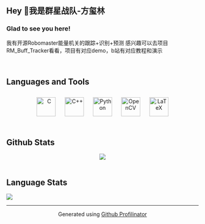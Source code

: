 ## Hey 👋我是群星战队-方玺林  




### Glad to see you here!  

我有开源Robomaster能量机关的跟踪+识别+预测
感兴趣可以去项目RM_Buff_Tracker看看，项目有对应demo，b站有对应教程和演示  


<br/>  


## Languages and Tools  

<div align="center">  
<a href="https://www.cprogramming.com/" target="_blank"><img style="margin: 10px" src="https://profilinator.rishav.dev/skills-assets/c-original.svg" alt="C" height="50" /></a>  
<a href="https://www.cplusplus.com/" target="_blank"><img style="margin: 10px" src="https://profilinator.rishav.dev/skills-assets/cplusplus-original.svg" alt="C++" height="50" /></a>  
<a href="https://www.python.org/" target="_blank"><img style="margin: 10px" src="https://profilinator.rishav.dev/skills-assets/python-original.svg" alt="Python" height="50" /></a>  
<a href="https://opencv.org/" target="_blank"><img style="margin: 10px" src="https://profilinator.rishav.dev/skills-assets/opencv-icon.svg" alt="OpenCV" height="50" /></a>  
<a href="https://www.latex-project.org/" target="_blank"><img style="margin: 10px" src="https://profilinator.rishav.dev/skills-assets/latex.png" alt="LaTeX" height="50" /></a>  
</div>  


<br/>  

## Github Stats  

<div align="center"><img src="https://github-readme-stats-ten-gilt.vercel.app/api?username=DH13768095744&show_icons=true&count_private=true&hide_border=true" align="center" /></div>  

<br/>

## Language Stats  

<img src="https://github-readme-stats-ten-gilt.vercel.app/api/top-langs/?username=DH13768095744&hide_border=true" align="center" />

<br />



----

<div align="center">Generated using <a href="https://profilinator.rishav.dev/" target="_blank">Github Profilinator</a></div>
